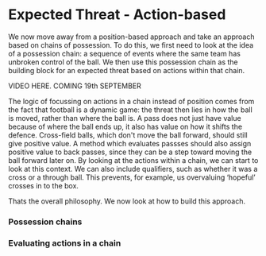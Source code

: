 Expected Threat - Action-based
==============================

We now move away from a position-based approach and take an approach based on chains of possession. 
To do this, we first need to look at the idea of a possession chain: a sequence of events 
where the same team has unbroken control of the ball. We then use this possession chain as the 
building block for an expected threat based on actions within that chain.

VIDEO HERE. COMING 19th SEPTEMBER

The logic of focussing on actions in a chain instead of position comes from the fact that
football is a dynamic game: the threat then lies in how the ball is moved, 
rather than where the ball is. A pass does not just have value because of where the ball ends up, 
it also has value on how it shifts the defence. Cross-field balls, which don't move the ball 
forward, should still give positive value. A method which evaluates passses 
should also assign positive value to back passes, since they can be a step 
toward moving the ball forward later on. By looking at the actions within a chain, we can start 
to look at this context. We can also include qualifiers, 
such as whether it was a cross or a through ball. This prevents, for example, us 
overvaluing ‘hopeful’ crosses in to the box. 

Thats the overall philosophy. We now look at how to build this approach.

### Possession chains





### Evaluating actions in a chain

